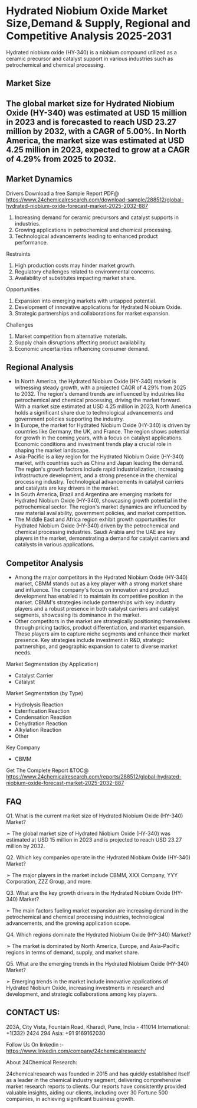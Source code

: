 <h1>Hydrated Niobium Oxide Market Size,Demand & Supply, Regional and Competitive Analysis 2025-2031</h1>

Hydrated niobium oxide (HY-340) is a niobium compound utilized as a ceramic precursor and catalyst support in various industries such as petrochemical and chemical processing.

<h2>Market Size<h2>
The global market size for Hydrated Niobium Oxide (HY-340) was estimated at USD 15 million in 2023 and is forecasted to reach USD 23.27 million by 2032, with a CAGR of 5.00%. In North America, the market size was estimated at USD 4.25 million in 2023, expected to grow at a CAGR of 4.29% from 2025 to 2032.

<h2>Market Dynamics</h2>

Drivers
Download a free Sample Report PDF@ https://www.24chemicalresearch.com/download-sample/288512/global-hydrated-niobium-oxide-forecast-market-2025-2032-887
1. Increasing demand for ceramic precursors and catalyst supports in industries. 
2. Growing applications in petrochemical and chemical processing. 
3. Technological advancements leading to enhanced product performance.

Restraints
1. High production costs may hinder market growth. 
2. Regulatory challenges related to environmental concerns. 
3. Availability of substitutes impacting market share.

Opportunities
1. Expansion into emerging markets with untapped potential. 
2. Development of innovative applications for Hydrated Niobium Oxide. 
3. Strategic partnerships and collaborations for market expansion.

Challenges
1. Market competition from alternative materials. 
2. Supply chain disruptions affecting product availability. 
3. Economic uncertainties influencing consumer demand.

<h2>Regional Analysis</h2>

- In North America, the Hydrated Niobium Oxide (HY-340) market is witnessing steady growth, with a projected CAGR of 4.29% from 2025 to 2032. The region's demand trends are influenced by industries like petrochemical and chemical processing, driving the market forward. With a market size estimated at USD 4.25 million in 2023, North America holds a significant share due to technological advancements and government policies supporting the industry.
- In Europe, the market for Hydrated Niobium Oxide (HY-340) is driven by countries like Germany, the UK, and France. The region shows potential for growth in the coming years, with a focus on catalyst applications. Economic conditions and investment trends play a crucial role in shaping the market landscape.
- Asia-Pacific is a key region for the Hydrated Niobium Oxide (HY-340) market, with countries such as China and Japan leading the demand. The region's growth factors include rapid industrialization, increasing infrastructure development, and a strong presence in the chemical processing industry. Technological advancements in catalyst carriers and catalysts are key drivers in the market.
- In South America, Brazil and Argentina are emerging markets for Hydrated Niobium Oxide (HY-340), showcasing growth potential in the petrochemical sector. The region's market dynamics are influenced by raw material availability, government policies, and market competition.
- The Middle East and Africa region exhibit growth opportunities for Hydrated Niobium Oxide (HY-340) driven by the petrochemical and chemical processing industries. Saudi Arabia and the UAE are key players in the market, demonstrating a demand for catalyst carriers and catalysts in various applications.

<h2>Competitor Analysis</h2>

- Among the major competitors in the Hydrated Niobium Oxide (HY-340) market, CBMM stands out as a key player with a strong market share and influence. The company's focus on innovation and product development has enabled it to maintain its competitive position in the market. CBMM's strategies include partnerships with key industry players and a robust presence in both catalyst carriers and catalyst segments, showcasing its dominance in the market.
- Other competitors in the market are strategically positioning themselves through pricing tactics, product differentiation, and market expansion. These players aim to capture niche segments and enhance their market presence. Key strategies include investment in R&D, strategic partnerships, and geographic expansion to cater to diverse market needs.

Market Segmentation (by Application)
- Catalyst Carrier
- Catalyst

Market Segmentation (by Type)
- Hydrolysis Reaction
- Esterification Reaction
- Condensation Reaction
- Dehydration Reaction
- Alkylation Reaction
- Other

Key Company
- CBMM

Get The Complete Report &TOC@ https://www.24chemicalresearch.com/reports/288512/global-hydrated-niobium-oxide-forecast-market-2025-2032-887

<h2>FAQ</h2>

Q1. What is the current market size of Hydrated Niobium Oxide (HY-340) Market?

➣ The global market size of Hydrated Niobium Oxide (HY-340) was estimated at USD 15 million in 2023 and is projected to reach USD 23.27 million by 2032.

Q2. Which key companies operate in the Hydrated Niobium Oxide (HY-340) Market?

➣ The major players in the market include CBMM, XXX Company, YYY Corporation, ZZZ Group, and more.

Q3. What are the key growth drivers in the Hydrated Niobium Oxide (HY-340) Market?

➣ The main factors fueling market expansion are increasing demand in the petrochemical and chemical processing industries, technological advancements, and the growing application scope.

Q4. Which regions dominate the Hydrated Niobium Oxide (HY-340) Market?

➣ The market is dominated by North America, Europe, and Asia-Pacific regions in terms of demand, supply, and market share.

Q5. What are the emerging trends in the Hydrated Niobium Oxide (HY-340) Market?

➣ Emerging trends in the market include innovative applications of Hydrated Niobium Oxide, increasing investments in research and development, and strategic collaborations among key players.


<h2>CONTACT US:</h2>

203A, City Vista, Fountain Road, Kharadi, Pune, India - 411014
International: +1(332) 2424 294
Asia: +91 9169162030

Follow Us On linkedin :- https://www.linkedin.com/company/24chemicalresearch/ 

About 24Chemical Research:

24chemicalresearch was founded in 2015 and has quickly established itself as a leader in the chemical industry segment, delivering comprehensive market research reports to clients. Our reports have consistently provided valuable insights, aiding our clients, including over 30 Fortune 500 companies, in achieving significant business growth.
